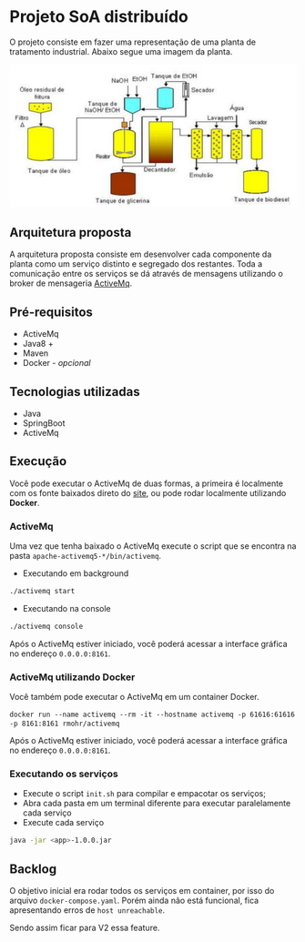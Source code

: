 # Projeto SoA distribuído

O projeto consiste em fazer uma representação de uma planta de tratamento industrial. Abaixo segue uma imagem da planta.

![alt-text](img/planta_industrial.png)

## Arquitetura proposta

A arquitetura proposta consiste em desenvolver cada componente da planta como um serviço distinto e segregado dos restantes. Toda a comunicação entre os serviços se dá através de mensagens utilizando o broker de mensageria [ActiveMq](http://activemq.apache.org/).

## Pré-requisitos

- ActiveMq
- Java8 +
- Maven
- Docker - *opcional*

## Tecnologias utilizadas

- Java
- SpringBoot
- ActiveMq

## Execução

Você pode executar o ActiveMq de duas formas, a primeira é localmente com os fonte baixados direto do [site](https://activemq.apache.org/components/classic/download/), ou pode rodar localmente utilizando **Docker**.

### ActiveMq

Uma vez que tenha baixado o ActiveMq execute o script que se encontra na pasta `apache-activemq5-*/bin/activemq`.

- Executando em background
```bash
./activemq start
```

- Executando na console
```bash
./activemq console
```
Após o ActiveMq estiver iniciado, você poderá acessar a interface gráfica no endereço `0.0.0.0:8161`.

### ActiveMq utilizando Docker

Você também pode executar o ActiveMq em um container Docker.

```docker
docker run --name activemq --rm -it --hostname activemq -p 61616:61616 -p 8161:8161 rmohr/activemq
```

Após o ActiveMq estiver iniciado, você poderá acessar a interface gráfica no endereço `0.0.0.0:8161`.

### Executando os serviços

- Execute o script `init.sh` para compilar e empacotar os serviços;
- Abra cada pasta em um terminal diferente para executar paralelamente cada serviço
- Execute cada serviço
```Bash
java -jar <app>-1.0.0.jar
```

## Backlog

O objetivo inicial era rodar todos os serviços em container, por isso do arquivo `docker-compose.yaml`. Porém ainda não está funcional, fica apresentando erros de `host unreachable`.

Sendo assim ficar para V2 essa feature.
